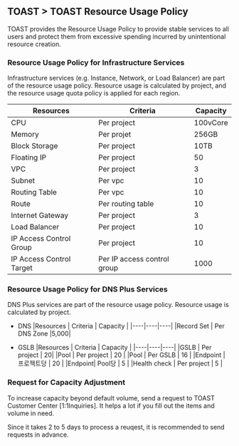 ## TOAST > TOAST Resource Usage Policy 
TOAST provides the Resource Usage Policy to provide stable services to all users and protect them from excessive spending incurred by unintentional resource creation. 

### Resource Usage Policy for Infrastructure Services  
Infrastructure services (e.g. Instance, Network, or Load Balancer) are part of the resource usage policy. 
Resource usage is calculated by project, and the resource usage quota policy is applied for each region. 

|Resources | Criteria | Capacity |
|----|----|----|
|CPU	| Per project |100vCore|
|Memory	 | Per projet |256GB|
|Block Storage| Per project |10TB|
|Floating IP | Per project |50|
|VPC | Per project |3|
|Subnet | Per vpc |10|
|Routing Table | Per vpc |10|
|Route | Per routing table |10|
|Internet Gateway | Per project	|3|
|Load Balancer | Per project |10|
|IP Access Control Group	| Per project |10|
|IP Access Control Target | Per IP access control group	|1000|

### Resource Usage Policy for DNS Plus Services 
DNS Plus services are part of the resource usage policy. 
Resource usage is calculated by project.

* DNS
|Resources | Criteria | Capacity |
|----|----|----|
|Record Set	| Per DNS Zone |5,000|

* GSLB
|Resources | Criteria | Capacity |
|----|----|----|
|GSLB	| Per project | 20|
|Pool	| Per project | 20 |
|Pool   | Per GSLB    | 16 |
|Endpoint | 프로젝트당 | 20 |
|Endpoint| Pool당 | 5 |
|Health check	| Per project | 5 |


### Request for Capacity Adjustment
To increase capacity beyond default volume, send a request to TOAST Customer Center [1:1Inquiries]. 
It helps a lot if you fill out the items and volume in need. 

Since it takes 2 to 5 days to process a reuqest, it is recommended to send requests in advance. 
